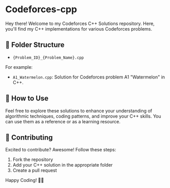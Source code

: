 # Codeforces-cpp
Hey there! Welcome to my Codeforces C++ Solutions repository. Here, you'll find my C++ implementations for various Codeforces problems.

## 📂 Folder Structure

- `{Problem_ID}_{Problem_Name}.cpp`

For example:
- `A1_Watermelon.cpp`: Solution for Codeforces problem A1 "Watermelon" in C++.

## 🚀 How to Use

Feel free to explore these solutions to enhance your understanding of algorithmic techniques, coding patterns, and improve your C++ skills. You can use them as a reference or as a learning resource.

## 🤝 Contributing

Excited to contribute? Awesome! Follow these steps:
1. Fork the repository
2. Add your C++ solution in the appropriate folder
3. Create a pull request

Happy Coding! 🚀✨
